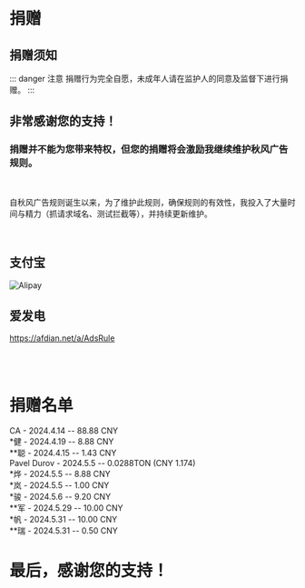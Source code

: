 # 捐赠

## 捐赠须知

::: danger 注意
捐赠行为完全自愿，未成年人请在监护人的同意及监督下进行捐赠。
:::

## 非常感谢您的支持！
### 捐赠并不能为您带来特权，但您的捐赠将会激励我继续维护秋风广告规则。

<br>

自秋风广告规则诞生以来，为了维护此规则，确保规则的有效性，我投入了大量时间与精力（抓请求域名、测试拦截等），并持续更新维护。

<br>

## 支付宝
 ![Alipay](/images/artalipay.png)

## 爱发电
https://afdian.net/a/AdsRule

<br>
<br>

# 捐赠名单

CA - 2024.4.14 -- 88.88 CNY
<br>
*健 - 2024.4.19 -- 8.88 CNY
<br>
**聪 - 2024.4.15 -- 1.43 CNY
<br>
Pavel Durov - 2024.5.5 -- 0.0288TON (CNY 1.174)
<br>
*烨 - 2024.5.5 -- 8.88 CNY
<br>
*岚 - 2024.5.5 -- 1.00 CNY
<br>
*骏 - 2024.5.6 -- 9.20 CNY
<br>
**军 - 2024.5.29 -- 10.00 CNY
<br>
*帆 - 2024.5.31 -- 10.00 CNY
<br>
**瑞 - 2024.5.31 -- 0.50 CNY

# 最后，感谢您的支持！